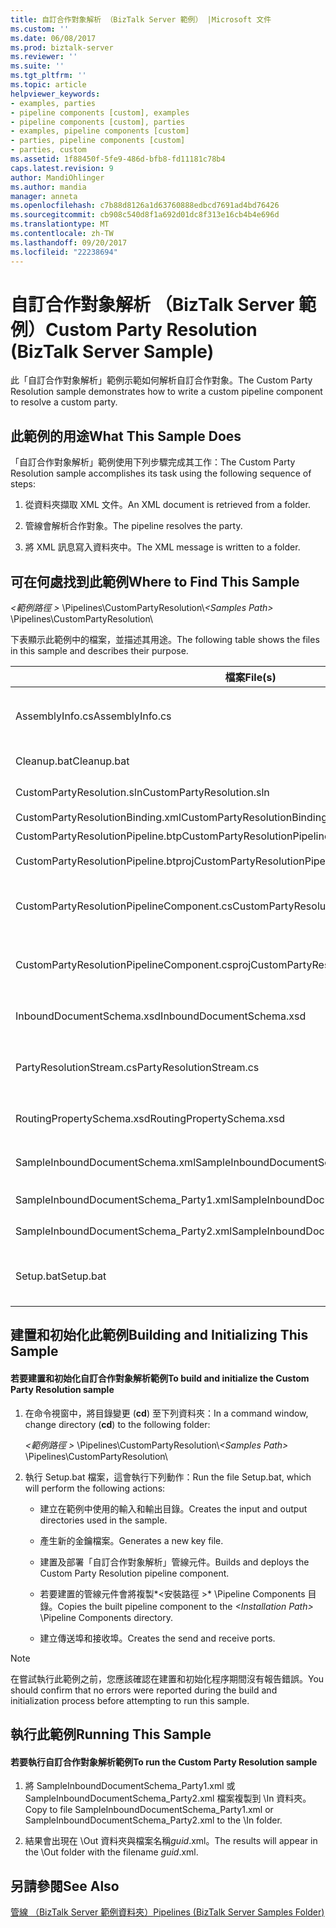 ```yaml
---
title: 自訂合作對象解析 （BizTalk Server 範例） |Microsoft 文件
ms.custom: ''
ms.date: 06/08/2017
ms.prod: biztalk-server
ms.reviewer: ''
ms.suite: ''
ms.tgt_pltfrm: ''
ms.topic: article
helpviewer_keywords:
- examples, parties
- pipeline components [custom], examples
- pipeline components [custom], parties
- examples, pipeline components [custom]
- parties, pipeline components [custom]
- parties, custom
ms.assetid: 1f88450f-5fe9-486d-bfb8-fd11181c78b4
caps.latest.revision: 9
author: MandiOhlinger
ms.author: mandia
manager: anneta
ms.openlocfilehash: c7b88d8126a1d63760888edbcd7691ad4bd76426
ms.sourcegitcommit: cb908c540d8f1a692d01dc8f313e16cb4b4e696d
ms.translationtype: MT
ms.contentlocale: zh-TW
ms.lasthandoff: 09/20/2017
ms.locfileid: "22238694"
---
```

# <a name="custom-party-resolution-biztalk-server-sample"></a><span data-ttu-id="5cf4b-102">自訂合作對象解析 （BizTalk Server 範例）</span><span class="sxs-lookup"><span data-stu-id="5cf4b-102">Custom Party Resolution (BizTalk Server Sample)</span></span>
<span data-ttu-id="5cf4b-103">此「自訂合作對象解析」範例示範如何解析自訂合作對象。</span><span class="sxs-lookup"><span data-stu-id="5cf4b-103">The Custom Party Resolution sample demonstrates how to write a custom pipeline component to resolve a custom party.</span></span>  
  
## <a name="what-this-sample-does"></a><span data-ttu-id="5cf4b-104">此範例的用途</span><span class="sxs-lookup"><span data-stu-id="5cf4b-104">What This Sample Does</span></span>  
 <span data-ttu-id="5cf4b-105">「自訂合作對象解析」範例使用下列步驟完成其工作：</span><span class="sxs-lookup"><span data-stu-id="5cf4b-105">The Custom Party Resolution sample accomplishes its task using the following sequence of steps:</span></span>  
  
1.  <span data-ttu-id="5cf4b-106">從資料夾擷取 XML 文件。</span><span class="sxs-lookup"><span data-stu-id="5cf4b-106">An XML document is retrieved from a folder.</span></span>  
  
2.  <span data-ttu-id="5cf4b-107">管線會解析合作對象。</span><span class="sxs-lookup"><span data-stu-id="5cf4b-107">The pipeline resolves the party.</span></span>  
  
3.  <span data-ttu-id="5cf4b-108">將 XML 訊息寫入資料夾中。</span><span class="sxs-lookup"><span data-stu-id="5cf4b-108">The XML message is written to a folder.</span></span>  
  
## <a name="where-to-find-this-sample"></a><span data-ttu-id="5cf4b-109">可在何處找到此範例</span><span class="sxs-lookup"><span data-stu-id="5cf4b-109">Where to Find This Sample</span></span>  
 <span data-ttu-id="5cf4b-110">*\<範例路徑 >* \Pipelines\CustomPartyResolution\\</span><span class="sxs-lookup"><span data-stu-id="5cf4b-110">*\<Samples Path>* \Pipelines\CustomPartyResolution\\</span></span>  
  
 <span data-ttu-id="5cf4b-111">下表顯示此範例中的檔案，並描述其用途。</span><span class="sxs-lookup"><span data-stu-id="5cf4b-111">The following table shows the files in this sample and describes their purpose.</span></span>  
  
|<span data-ttu-id="5cf4b-112">檔案</span><span class="sxs-lookup"><span data-stu-id="5cf4b-112">File(s)</span></span>|<span data-ttu-id="5cf4b-113">Description</span><span class="sxs-lookup"><span data-stu-id="5cf4b-113">Description</span></span>|  
|---------------|-----------------|  
|<span data-ttu-id="5cf4b-114">AssemblyInfo.cs</span><span class="sxs-lookup"><span data-stu-id="5cf4b-114">AssemblyInfo.cs</span></span>|<span data-ttu-id="5cf4b-115">組件資訊 C# 原始程式檔。</span><span class="sxs-lookup"><span data-stu-id="5cf4b-115">Assembly information C# source file.</span></span>|  
|<span data-ttu-id="5cf4b-116">Cleanup.bat</span><span class="sxs-lookup"><span data-stu-id="5cf4b-116">Cleanup.bat</span></span>|<span data-ttu-id="5cf4b-117">清除批次檔。</span><span class="sxs-lookup"><span data-stu-id="5cf4b-117">Cleanup batch file.</span></span>|  
|<span data-ttu-id="5cf4b-118">CustomPartyResolution.sln</span><span class="sxs-lookup"><span data-stu-id="5cf4b-118">CustomPartyResolution.sln</span></span>|<span data-ttu-id="5cf4b-119">解決方案檔案。</span><span class="sxs-lookup"><span data-stu-id="5cf4b-119">Solution file.</span></span>|  
|<span data-ttu-id="5cf4b-120">CustomPartyResolutionBinding.xml</span><span class="sxs-lookup"><span data-stu-id="5cf4b-120">CustomPartyResolutionBinding.xml</span></span>|<span data-ttu-id="5cf4b-121">繫結檔案。</span><span class="sxs-lookup"><span data-stu-id="5cf4b-121">Binding file.</span></span>|  
|<span data-ttu-id="5cf4b-122">CustomPartyResolutionPipeline.btp</span><span class="sxs-lookup"><span data-stu-id="5cf4b-122">CustomPartyResolutionPipeline.btp</span></span>|<span data-ttu-id="5cf4b-123">管線檔案。</span><span class="sxs-lookup"><span data-stu-id="5cf4b-123">Pipeline file.</span></span>|  
|<span data-ttu-id="5cf4b-124">CustomPartyResolutionPipeline.btproj</span><span class="sxs-lookup"><span data-stu-id="5cf4b-124">CustomPartyResolutionPipeline.btproj</span></span>|<span data-ttu-id="5cf4b-125">管線專案檔。</span><span class="sxs-lookup"><span data-stu-id="5cf4b-125">Pipeline project file.</span></span>|  
|<span data-ttu-id="5cf4b-126">CustomPartyResolutionPipelineComponent.cs</span><span class="sxs-lookup"><span data-stu-id="5cf4b-126">CustomPartyResolutionPipelineComponent.cs</span></span>|<span data-ttu-id="5cf4b-127">管線元件 C# 原始程式碼。</span><span class="sxs-lookup"><span data-stu-id="5cf4b-127">Pipeline component C# source code.</span></span>|  
|<span data-ttu-id="5cf4b-128">CustomPartyResolutionPipelineComponent.csproj</span><span class="sxs-lookup"><span data-stu-id="5cf4b-128">CustomPartyResolutionPipelineComponent.csproj</span></span>|<span data-ttu-id="5cf4b-129">管線元件 Visual Studio 專案檔。</span><span class="sxs-lookup"><span data-stu-id="5cf4b-129">Pipeline component Visual Studio project file.</span></span>|  
|<span data-ttu-id="5cf4b-130">InboundDocumentSchema.xsd</span><span class="sxs-lookup"><span data-stu-id="5cf4b-130">InboundDocumentSchema.xsd</span></span>|<span data-ttu-id="5cf4b-131">輸入文件結構描述。</span><span class="sxs-lookup"><span data-stu-id="5cf4b-131">Inbound document schema.</span></span>|  
|<span data-ttu-id="5cf4b-132">PartyResolutionStream.cs</span><span class="sxs-lookup"><span data-stu-id="5cf4b-132">PartyResolutionStream.cs</span></span>|<span data-ttu-id="5cf4b-133">合作對象解析資料流 C# 原始程式碼。</span><span class="sxs-lookup"><span data-stu-id="5cf4b-133">Party resolution stream C# source code.</span></span>|  
|<span data-ttu-id="5cf4b-134">RoutingPropertySchema.xsd</span><span class="sxs-lookup"><span data-stu-id="5cf4b-134">RoutingPropertySchema.xsd</span></span>|<span data-ttu-id="5cf4b-135">路由屬性結構描述檔。</span><span class="sxs-lookup"><span data-stu-id="5cf4b-135">Routing property schema file.</span></span>|  
|<span data-ttu-id="5cf4b-136">SampleInboundDocumentSchema.xml</span><span class="sxs-lookup"><span data-stu-id="5cf4b-136">SampleInboundDocumentSchema.xml</span></span>|<span data-ttu-id="5cf4b-137">輸入文件結構描述檔。</span><span class="sxs-lookup"><span data-stu-id="5cf4b-137">Inbound document schema file.</span></span>|  
|<span data-ttu-id="5cf4b-138">SampleInboundDocumentSchema_Party1.xml</span><span class="sxs-lookup"><span data-stu-id="5cf4b-138">SampleInboundDocumentSchema_Party1.xml</span></span>|<span data-ttu-id="5cf4b-139">範例資料執行個體。</span><span class="sxs-lookup"><span data-stu-id="5cf4b-139">Sample data instance.</span></span>|  
|<span data-ttu-id="5cf4b-140">SampleInboundDocumentSchema_Party2.xml</span><span class="sxs-lookup"><span data-stu-id="5cf4b-140">SampleInboundDocumentSchema_Party2.xml</span></span>|<span data-ttu-id="5cf4b-141">範例資料執行個體。</span><span class="sxs-lookup"><span data-stu-id="5cf4b-141">Sample data instance.</span></span>|  
|<span data-ttu-id="5cf4b-142">Setup.bat</span><span class="sxs-lookup"><span data-stu-id="5cf4b-142">Setup.bat</span></span>|<span data-ttu-id="5cf4b-143">建置和安裝範例管線元件批次檔。</span><span class="sxs-lookup"><span data-stu-id="5cf4b-143">Build and setup sample pipeline component batch file.</span></span>|  
  
## <a name="building-and-initializing-this-sample"></a><span data-ttu-id="5cf4b-144">建置和初始化此範例</span><span class="sxs-lookup"><span data-stu-id="5cf4b-144">Building and Initializing This Sample</span></span>  
  
#### <a name="to-build-and-initialize-the-custom-party-resolution-sample"></a><span data-ttu-id="5cf4b-145">若要建置和初始化自訂合作對象解析範例</span><span class="sxs-lookup"><span data-stu-id="5cf4b-145">To build and initialize the Custom Party Resolution sample</span></span>  
  
1.  <span data-ttu-id="5cf4b-146">在命令視窗中，將目錄變更 (**cd**) 至下列資料夾：</span><span class="sxs-lookup"><span data-stu-id="5cf4b-146">In a command window, change directory (**cd**) to the following folder:</span></span>  
  
     <span data-ttu-id="5cf4b-147">*\<範例路徑 >* \Pipelines\CustomPartyResolution\\</span><span class="sxs-lookup"><span data-stu-id="5cf4b-147">*\<Samples Path>* \Pipelines\CustomPartyResolution\\</span></span>  
  
2.  <span data-ttu-id="5cf4b-148">執行 Setup.bat 檔案，這會執行下列動作：</span><span class="sxs-lookup"><span data-stu-id="5cf4b-148">Run the file Setup.bat, which will perform the following actions:</span></span>  
  
    -   <span data-ttu-id="5cf4b-149">建立在範例中使用的輸入和輸出目錄。</span><span class="sxs-lookup"><span data-stu-id="5cf4b-149">Creates the input and output directories used in the sample.</span></span>  
  
    -   <span data-ttu-id="5cf4b-150">產生新的金鑰檔案。</span><span class="sxs-lookup"><span data-stu-id="5cf4b-150">Generates a new key file.</span></span>  
  
    -   <span data-ttu-id="5cf4b-151">建置及部署「自訂合作對象解析」管線元件。</span><span class="sxs-lookup"><span data-stu-id="5cf4b-151">Builds and deploys the Custom Party Resolution pipeline component.</span></span>  
  
    -   <span data-ttu-id="5cf4b-152">若要建置的管線元件會將複製*\<安裝路徑 >* \Pipeline Components 目錄。</span><span class="sxs-lookup"><span data-stu-id="5cf4b-152">Copies the built pipeline component to the *\<Installation Path>* \Pipeline Components directory.</span></span>  
  
    -   <span data-ttu-id="5cf4b-153">建立傳送埠和接收埠。</span><span class="sxs-lookup"><span data-stu-id="5cf4b-153">Creates the send and receive ports.</span></span>  
  
> [!NOTE]
>  <span data-ttu-id="5cf4b-154">在嘗試執行此範例之前，您應該確認在建置和初始化程序期間沒有報告錯誤。</span><span class="sxs-lookup"><span data-stu-id="5cf4b-154">You should confirm that no errors were reported during the build and initialization process before attempting to run this sample.</span></span>  
  
## <a name="running-this-sample"></a><span data-ttu-id="5cf4b-155">執行此範例</span><span class="sxs-lookup"><span data-stu-id="5cf4b-155">Running This Sample</span></span>  
  
#### <a name="to-run-the-custom-party-resolution-sample"></a><span data-ttu-id="5cf4b-156">若要執行自訂合作對象解析範例</span><span class="sxs-lookup"><span data-stu-id="5cf4b-156">To run the Custom Party Resolution sample</span></span>  
  
1.  <span data-ttu-id="5cf4b-157">將 SampleInboundDocumentSchema_Party1.xml 或 SampleInboundDocumentSchema_Party2.xml 檔案複製到 \In 資料夾。</span><span class="sxs-lookup"><span data-stu-id="5cf4b-157">Copy to file SampleInboundDocumentSchema_Party1.xml or SampleInboundDocumentSchema_Party2.xml to the \In folder.</span></span>  
  
2.  <span data-ttu-id="5cf4b-158">結果會出現在 \Out 資料夾與檔案名稱*guid*.xml。</span><span class="sxs-lookup"><span data-stu-id="5cf4b-158">The results will appear in the \Out folder with the filename *guid*.xml.</span></span>  
  
## <a name="see-also"></a><span data-ttu-id="5cf4b-159">另請參閱</span><span class="sxs-lookup"><span data-stu-id="5cf4b-159">See Also</span></span>  
 [<span data-ttu-id="5cf4b-160">管線 （BizTalk Server 範例資料夾）</span><span class="sxs-lookup"><span data-stu-id="5cf4b-160">Pipelines (BizTalk Server Samples Folder)</span></span>](../core/pipelines-biztalk-server-samples-folder.md)